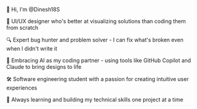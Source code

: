👋 Hi, I'm @Dinesh18S

🎨 UI/UX designer who's better at visualizing solutions than coding them from scratch

🔍 Expert bug hunter and problem solver - I can fix what's broken even when I didn't write it

🤖 Embracing AI as my coding partner - using tools like GitHub Copilot and Claude to bring designs to life

🛠️ Software engineering student with a passion for creating intuitive user experiences

🌱 Always learning and building my technical skills one project at a time

